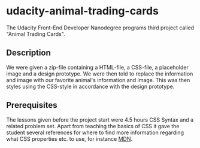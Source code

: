 # udacity-animal-trading-cards
The Udacity Front-End Developer Nanodegree programs third project called "Animal Trading Cards".

## Description
We were given a zip-file containing a HTML-file, a CSS-file, a placeholder image and a design prototype. We were then told to replace the information and image with our favorite animal's information and image. This was then styles using the CSS-style in accordance with the design prototype. 

## Prerequisites
The lessons given before the project start were 4.5 hours CSS Syntax and a related problem set. Apart from teaching the basics of CSS it gave the student several references for where to find more information regarding what CSS properties etc. to use, for instance [MDN](https://developer.mozilla.org/en-US/docs/Web/CSS/Reference).
